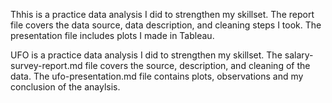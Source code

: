 Thhis is a practice data analysis I did to strengthen my skillset. The report file covers the data source, data description, and cleaning steps I took. The presentation file includes plots I made in Tableau.

UFO is a practice data analysis I did to strengthen my skillset. The salary-survey-report.md file covers the source, description, and cleaning of the data. The ufo-presentation.md file contains plots, observations and my conclusion of the anaylsis.
